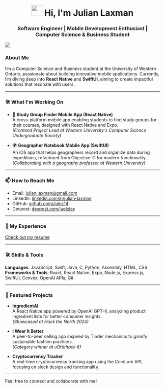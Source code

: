 <h1 align="center"><img src="https://media.giphy.com/media/hvRJCLFzcasrR4ia7z/giphy.gif" width="35"> Hi, I'm Julian Laxman</h1>
<h3 align="center">Software Engineer | Mobile Development Enthusiast | Computer Science & Business Student</h3>

<img src="https://user-images.githubusercontent.com/73097560/115834477-dbab4500-a447-11eb-908a-139a6edaec5c.gif">

### About Me
I’m a Computer Science and Business student at the University of Western Ontario, passionate about building innovative mobile applications. Currently, I’m diving deep into **React Native** and **SwiftUI**, aiming to create impactful solutions that resonate with users.

---

### 🛠️ What I'm Working On
- 📘 **Study Group Finder Mobile App (React Native)**  
  A cross-platform mobile app enabling students to find study groups for their courses, designed with React Native and Expo.  
  *(Frontend Project Lead at Western University's Computer Science Undergraduate Society)*

- 🌍 **Geographer Notebook Mobile App (SwiftUI)**  
  An iOS app that helps geographers record and organize data during expeditions, refactored from Objective-C for modern functionality.  
  *(Collaborating with a geography professor at Western University)*

---

### 📫 How to Reach Me
- Email: [julian.laxman@gmail.com](mailto:julian.laxman@gmail.com)
- LinkedIn: [linkedin.com/in/julian-laxman](https://linkedin.com/in/julian-laxman)
- GitHub: [github.com/Julez14](https://github.com/Julez14)
- Devpost: [devpost.com/juelzlax](https://devpost.com/juelzlax)

---

### 📄 My Experience
[Check out my resume](https://drive.google.com/file/d/18LqpC51uylHfd1RjA27QdwCffCGrlKrU/view?usp=sharing)

---

### 🛠️ Skills & Tools
**Languages**: JavaScript, Swift, Java, C, Python, Assembly, HTML, CSS  
**Frameworks & Tools**: React, React Native, Expo, Node.js, Express.js, SwiftUI, Convex, OpenAI APIs, Git  

---

### 🌟 Featured Projects
- **IngredientAI**  
  A React Native app powered by OpenAI GPT-4, analyzing product ingredient lists for better consumer insights.  
  *(Showcased at Hack the North 2024)*  

- **I Wear It Better**  
  A peer-to-peer selling app inspired by Tinder mechanics to gamify sustainable fashion practices.  
  *(Category winner at uOttahack 6)*  

- **Cryptocurrency Tracker**  
  A real-time cryptocurrency tracking app using the CoinLore API, focusing on sleek design and functionality.  

---

Feel free to connect and collaborate with me!
